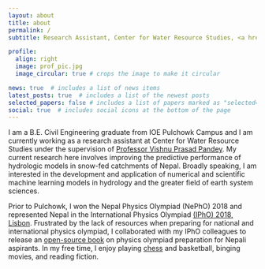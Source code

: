 ```yaml
---
layout: about
title: about
permalink: /
subtitle: Research Assistant, Center for Water Resource Studies, <a href = "https://pcampus.edu.np">Pulchowk Campus</a>, <a href = "https://ioe.tu.edu.np/">IOE</a>, <a href = "https://tu.edu.np/">TU</a>, Nepal

profile:
  align: right
  image: prof_pic.jpg
  image_circular: true # crops the image to make it circular

news: true  # includes a list of news items
latest_posts: true  # includes a list of the newest posts
selected_papers: false # includes a list of papers marked as "selected={true}"
social: true  # includes social icons at the bottom of the page
---
```


I am a B.E. Civil Engineering graduate from IOE Pulchowk Campus and I am currently working as a research assistant at Center for Water Resource Studies under the supervision of [Professor Vishnu Prasad Pandey](https://scholar.google.com/citations?user=pp_w84AAAAAJ&hl=en). My current research here involves improving the predictive performance of hydrologic models in snow-fed catchments of Nepal. Broadly speaking, I am interested in the development and application of numerical and scientific machine learning models in hydrology and the greater field of earth system sciences.

Prior to Pulchowk, I won the Nepal Physics Olympiad (NePhO) 2018 and represented Nepal in the International Physics Olympiad [(IPhO) 2018, Lisbon](http://web.archive.org/web/20230528142145/https://ipho2018.pt/content/delegations/nepal). Frustrated by the lack of resources when preparing for national and international physics olympiad, I collaborated with my IPhO colleagues to release an [open-source book](https://github.com/nkalauni/physics-olympiad-book) on physics olympiad preparation for Nepali aspirants. In my free time, I enjoy playing [chess](https://lichess.org/@/svidler_simp) and basketball, binging movies, and reading fiction.

<!--To this end, we are exploring ways to integrate remotely sensed data into a simple ODE-system-based model by leveraging recent advances in [differentiable modeling](https://www.nature.com/articles/s41467-021-26107-z) or [scientific machine learning](https://hess.copernicus.org/articles/26/5085/2022/). -->

<!-- Write your biography here. Tell the world about yourself. Link to your favorite [subreddit](http://reddit.com). You can put a picture in, too. The code is already in, just name your picture `prof_pic.jpg` and put it in the `img/` folder. -->

<!-- Put your address / P.O. box / other info right below your picture. You can also disable any of these elements by editing `profile` property of the YAML header of your `_pages/about.md`. Edit `_bibliography/papers.bib` and Jekyll will render your [publications page](/al-folio/publications/) automatically. -->

<!-- Link to your social media connections, too. This theme is set up to use [Font Awesome icons](http://fortawesome.github.io/Font-Awesome/) and [Academicons](https://jpswalsh.github.io/academicons/), like the ones below. Add your Facebook, Twitter, LinkedIn, Google Scholar, or just disable all of them. -->
